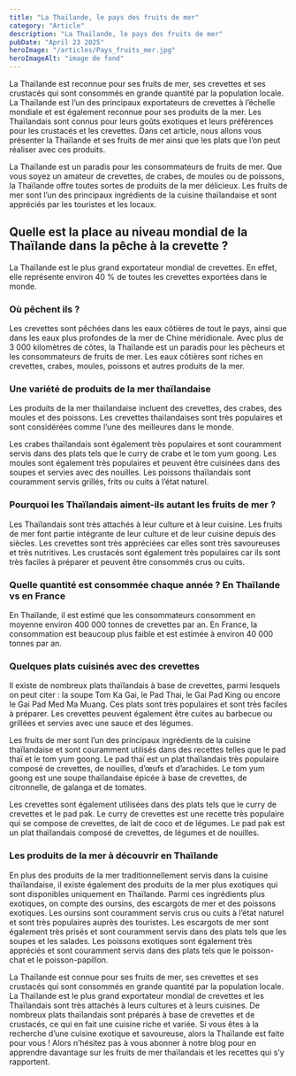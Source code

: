 ```yaml
---
title: "La Thaïlande, le pays des fruits de mer"
category: "Article"
description: "La Thaïlande, le pays des fruits de mer"
pubDate: "April 23 2025"
heroImage: "/articles/Pays_fruits_mer.jpg"
heroImageAlt: "image de fond"
---
```


La Thaïlande est reconnue pour ses fruits de mer, ses crevettes et ses crustacés qui sont consommés en grande quantité par la population locale. La Thaïlande est l’un des principaux exportateurs de crevettes à l’échelle mondiale et est également reconnue pour ses produits de la mer. Les Thaïlandais sont connus pour leurs goûts exotiques et leurs préférences pour les crustacés et les crevettes. Dans cet article, nous allons vous présenter la Thaïlande et ses fruits de mer ainsi que les plats que l’on peut réaliser avec ces produits.

La Thaïlande est un paradis pour les consommateurs de fruits de mer. Que vous soyez un amateur de crevettes, de crabes, de moules ou de poissons, la Thaïlande offre toutes sortes de produits de la mer délicieux. Les fruits de mer sont l’un des principaux ingrédients de la cuisine thaïlandaise et sont appréciés par les touristes et les locaux.

## Quelle est la place au niveau mondial de la Thaïlande dans la pêche à la crevette ?

La Thaïlande est le plus grand exportateur mondial de crevettes. En effet, elle représente environ 40 % de toutes les crevettes exportées dans le monde.

### Où pêchent ils ?

Les crevettes sont pêchées dans les eaux côtières de tout le pays, ainsi que dans les eaux plus profondes de la mer de Chine méridionale. Avec plus de 3 000 kilomètres de côtes, la Thaïlande est un paradis pour les pêcheurs et les consommateurs de fruits de mer. Les eaux côtières sont riches en crevettes, crabes, moules, poissons et autres produits de la mer.

### Une variété de produits de la mer thaïlandaise

Les produits de la mer thaïlandaise incluent des crevettes, des crabes, des moules et des poissons. Les crevettes thaïlandaises sont très populaires et sont considérées comme l’une des meilleures dans le monde.

Les crabes thaïlandais sont également très populaires et sont couramment servis dans des plats tels que le curry de crabe et le tom yum goong. Les moules sont également très populaires et peuvent être cuisinées dans des soupes et servies avec des nouilles. Les poissons thaïlandais sont couramment servis grillés, frits ou cuits à l’état naturel.

### Pourquoi les Thaïlandais aiment-ils autant les fruits de mer ?

Les Thaïlandais sont très attachés à leur culture et à leur cuisine. Les fruits de mer font partie intégrante de leur culture et de leur cuisine depuis des siècles. Les crevettes sont très appréciées car elles sont très savoureuses et très nutritives. Les crustacés sont également très populaires car ils sont très faciles à préparer et peuvent être consommés crus ou cuits.

### Quelle quantité est consommée chaque année ? En Thaïlande vs en France

En Thaïlande, il est estimé que les consommateurs consomment en moyenne environ 400 000 tonnes de crevettes par an. En France, la consommation est beaucoup plus faible et est estimée à environ 40 000 tonnes par an.

### Quelques plats cuisinés avec des crevettes

Il existe de nombreux plats thaïlandais à base de crevettes, parmi lesquels on peut citer : la soupe Tom Ka Gai, le Pad Thai, le Gai Pad King ou encore le Gai Pad Med Ma Muang. Ces plats sont très populaires et sont très faciles à préparer. Les crevettes peuvent également être cuites au barbecue ou grillées et servies avec une sauce et des légumes.

Les fruits de mer sont l’un des principaux ingrédients de la cuisine thaïlandaise et sont couramment utilisés dans des recettes telles que le pad thaï et le tom yum goong. Le pad thaï est un plat thaïlandais très populaire composé de crevettes, de nouilles, d’œufs et d’arachides. Le tom yum goong est une soupe thaïlandaise épicée à base de crevettes, de citronnelle, de galanga et de tomates.

Les crevettes sont également utilisées dans des plats tels que le curry de crevettes et le pad pak. Le curry de crevettes est une recette très populaire qui se compose de crevettes, de lait de coco et de légumes. Le pad pak est un plat thaïlandais composé de crevettes, de légumes et de nouilles.

### Les produits de la mer à découvrir en Thaïlande

En plus des produits de la mer traditionnellement servis dans la cuisine thaïlandaise, il existe également des produits de la mer plus exotiques qui sont disponibles uniquement en Thaïlande. Parmi ces ingrédients plus exotiques, on compte des oursins, des escargots de mer et des poissons exotiques. Les oursins sont couramment servis crus ou cuits à l’état naturel et sont très populaires auprès des touristes. Les escargots de mer sont également très prisés et sont couramment servis dans des plats tels que les soupes et les salades. Les poissons exotiques sont également très appréciés et sont couramment servis dans des plats tels que le poisson-chat et le poisson-papillon.

La Thaïlande est connue pour ses fruits de mer, ses crevettes et ses crustacés qui sont consommés en grande quantité par la population locale. La Thaïlande est le plus grand exportateur mondial de crevettes et les Thaïlandais sont très attachés à leurs cultures et à leurs cuisines. De nombreux plats thaïlandais sont préparés à base de crevettes et de crustacés, ce qui en fait une cuisine riche et variée. Si vous êtes à la recherche d’une cuisine exotique et savoureuse, alors la Thaïlande est faite pour vous ! Alors n’hésitez pas à vous abonner à notre blog pour en apprendre davantage sur les fruits de mer thaïlandais et les recettes qui s’y rapportent.
